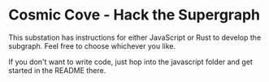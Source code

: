 # Cosmic Cove - Hack the Supergraph

This substation has instructions for either JavaScript or Rust to develop the subgraph. Feel free to choose whichever you like.

If you don't want to write code, just hop into the javascript folder and get started in the README there.
